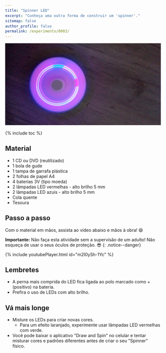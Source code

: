 ```yaml
---
title: "Spinner LED"
excerpt: "Conheça uma outra forma de construir um 'spinner'."
sitemap: false
author_profile: false
permalink: /experimento/0003/
---
```

![Spinner LED](/assets/experimentos/0003/thumb.jpg)

{% include toc %}

## Material
* 1 CD ou DVD (reutilizado)
* 1 bola de gude
* 1 tampa de garrafa plástica
* 2 folhas de papel A4
* 4 baterias 3V (tipo moeda)
* 2 lâmpadas LED vermelhas - alto brilho 5 mm
* 2 lâmpadas LED azuis - alto brilho 5 mm
* Cola quente
* Tesoura 

## Passo a passo
Com o material em mãos, assista ao vídeo abaixo e mãos à obra! :smile:

**Importante:** Não faça esta atividade sem a supervisão de um adulto! Não esqueça de usar o seus óculos de proteção. :sunglasses:
{: .notice--danger}

{% include youtubePlayer.html id="m2I0ySh-1Yc" %}

## Lembretes
* A perna mais comprida do LED fica ligada ao polo marcado como + (positivo) na bateria.
* Prefira o uso de LEDs com alto brilho.

## Vá mais longe
* Misture os LEDs para criar novas cores. 
  * Para um efeito laranjado, experimente usar lâmpadas LED vermelhas com verde.
* Você pode baixar o aplicativo "Draw and Spin" no celular e tentar misturar cores e padrões diferentes antes de criar o seu "Spinner" físico. 



